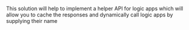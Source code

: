 This solution will help to implement a helper API for logic apps which will allow you to cache the responses and dynamically call logic apps by supplying their name